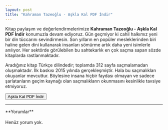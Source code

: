 ```yaml
---
layout: post
title: "Kahraman Tazeoğlu - Aşkla Kal PDF İndir"
---
```


<p>Kitap paylaşım ve değerlendirmelerimize <strong>Kahraman Tazeoğlu - Aşkla Kal PDF İndir</strong> konumuzla devam ediyoruz. Gün geçmiyor ki cahil halkımız yeni bir din tüccarını sevindirmesin. Son yılların en popüler mesleklerinden biri haline gelen dini kullanarak insanları sömürme artık daha yeni isimlerle anılıyor. Her sektörde görülebilen bu sahtekarlık en çok saçma sapan sözde kitaplarda rastlanmaktadır.</p>

<p>
Aradığınız kitap Türkçe dilindedir; toplamda 312 sayfa saçmalamadan oluşmaktadır. İlk baskısı 2015 yılında gerçekleşmiştir. Hala bu saçmalıkları okuyanlar mevcuttur. Böylesine insana hiçbir faydası olmayan ve sadece şarlatanların geçim kaynağı olan saçmalıkların okunmasını kesinlikle tavsiye etmiyoruz.
</p>

<form><button type="submit" class="btn btn-success">Aşkla Kal PDF İndir</button></form>

<hr>
**Yorumlar**<br/><br/>
Henüz yorum yok.
